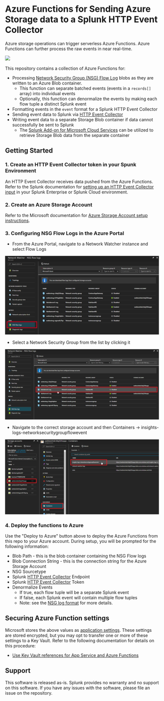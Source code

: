 # Azure Functions for Sending Azure Storage data to a Splunk HTTP Event Collector
Azure storage operations can trigger serverless Azure Functions.  Azure Functions can further process the raw events in near real-time.

<a href="https://portal.azure.com/#blade/Microsoft_Azure_CreateUIDef/CustomDeploymentBlade/uri/https%3A%2F%2Fraw.githubusercontent.com%2Fsplunk%2Fazure-functions-splunk%2Fmaster%2Fstorage-hec%2Fdeploy%2FazureDeploy.json/createUIDefinitionUri/https%3A%2F%2Fraw.githubusercontent.com%2Fsplunk%2Fazure-functions-splunk%2Fmaster%2Fstorage-hec%2Fdeploy%2FazureDeploy.portal.json" target="_blank">
<img src="https://aka.ms/deploytoazurebutton"/>
</a>

This repository contains a collection of Azure Functions for:
* Processing [Network Security Group (NSG) Flow Log](https://learn.microsoft.com/azure/network-watcher/network-watcher-nsg-flow-logging-overview) blobs as they are written to an Azure Blob container.
  * This function can separate batched events (events in a `records[]` array) into individual events
  * Optionally, this function can denormalize the events by making each flow tuple a distinct Splunk event
* Formatting events in the `event` format for a Splunk HTTP Event Collector
* Sending event data to Splunk via [HTTP Event Collector](https://docs.splunk.com/Documentation/Splunk/latest/Data/UsetheHTTPEventCollector)
* Writing event data to a separate Storage Blob container if data cannot successfully be sent to Splunk
  * The [Splunk Add-on for Microsoft Cloud Services](https://splunkbase.splunk.com/app/3110/) can be utilized to retrieve Storage Blob data from the separate container

## Getting Started

### 1. Create an HTTP Event Collector token in your Spunk Environment
An HTTP Event Collector receives data pushed from the Azure Functions.  Refer to the Splunk documentation for [setting up an HTTP Event Collector input](https://docs.splunk.com/Documentation/Splunk/latest/Data/UsetheHTTPEventCollector) in your Splunk Enterprise or Splunk Cloud environment.

### 2. Create an Azure Storage Account
Refer to the Microsoft documentation for [Azure Storage Account setup instructions](https://learn.microsoft.com/azure/storage/common/storage-account-create).

### 3. Configuring NSG Flow Logs in the Azure Portal

* From the Azure Portal, navigate to a Network Watcher instance and select Flow Logs

![](docs/images/NSG1.jpeg)

* Select a Network Security Group from the list by clicking it

![](docs/images/NSG2.jpeg)

* Navigate to the correct storage account and then Containers -> insights-logs-networksecuritygroupflowevent

![](docs/images/NSG3.jpeg)

### 4. Deploy the functions to Azure

Use the "Deploy to Azure" button above to deploy the Azure Functions from this repo to your Azure account.  During setup, you will be prompted for the following information:

* Blob Path - this is the blob container containing the NSG Flow logs
* Blob Connection String - this is the connection string for the Azure Storage Account
* NSG Sourcetype
* Splunk [HTTP Event Collector](https://docs.splunk.com/Documentation/Splunk/latest/Data/UsetheHTTPEventCollector) Endpoint
* Splunk [HTTP Event Collector](https://docs.splunk.com/Documentation/Splunk/latest/Data/UsetheHTTPEventCollector) Token
* Denormalize Events
  * If true, each flow tuple will be a separate Splunk event
  * If false, each Splunk event will contain multiple flow tuples
  * Note: see the [NSG log format](https://learn.microsoft.com/azure/network-watcher/network-watcher-nsg-flow-logging-overview#log-format) for more details.


## Securing Azure Function settings
Microsoft stores the above values as [application settings](https://docs.microsoft.com/en-us/azure/azure-functions/functions-how-to-use-azure-function-app-settings#settings). These settings are stored encrypted, but you may opt to transfer one or more of these settings to a Key Vault. Refer to the following documentation for details on this procedure:

* [Use Key Vault references for App Service and Azure Functions](https://docs.microsoft.com/en-us/azure/app-service/app-service-key-vault-references)

## Support
This software is released as-is. Splunk provides no warranty and no support on this software. If you have any issues with the software, please file an issue on the repository.
